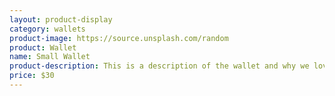 ```yaml
---
layout: product-display
category: wallets
product-image: https://source.unsplash.com/random
product: Wallet
name: Small Wallet
product-description: This is a description of the wallet and why we love it.
price: $30
---
```

